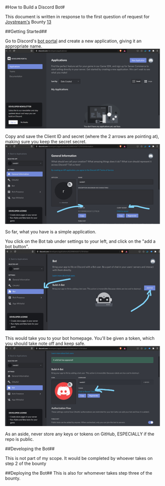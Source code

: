 #How to Build a Discord Bot#

This document is written in response to the first question of request for [Joystream's](joystream.org) Bounty [13](https://github.com/Joystream/community-repo/issues/123)

##Getting Started##

Go to Discord's [bot portal](https://discordapp.com/developers/applications/) and create a new application, giving it an appropriate name.
![Discord's application portal](images/bot1.png)


 Copy and save the Client ID and secret (where the 2 arrows are pointing at), making sure you keep the secret secret.
	![Client ID and Secret](images/bot2.jpg)

So far, what you have is a simple application.

You click on the Bot tab under settings to your left, and click on the "add a bot button". ![Bot's page](images/bot3.jpg)

This would take you to your bot homepage. You'll be given a token, which you should take note off and keep safe.  ![Bot's homepage](images/bot4.jpg)

As an aside, never store any keys or tokens on GitHub, ESPECIALLY if the repo is public.


##Developing the Bot##

This is not part of my scope. It would be completed by whoever takes on step 2 of the bounty

##Deploying the Bot##
This is also for whomever takes step three of the bounty.
